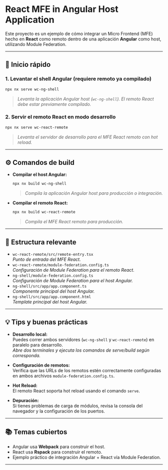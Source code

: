 # React MFE in Angular Host Application

Este proyecto es un ejemplo de cómo integrar un Micro Frontend (MFE) hecho en **React** como remoto dentro de una aplicación **Angular** como host, utilizando Module Federation.

---

## 🏁 Inicio rápido

### 1. Levantar el shell Angular (requiere remoto ya compilado)

```bash
npx nx serve wc-ng-shell
```
> _Levanta la aplicación Angular host (`wc-ng-shell`). El remoto React debe estar previamente compilado._

### 2. Servir el remoto React en modo desarrollo

```bash
npx nx serve wc-react-remote
```
> _Levanta el servidor de desarrollo para el MFE React remoto con hot reload._

---

## ⚙️ Comandos de build

- **Compilar el host Angular:**
  ```bash
  npx nx build wc-ng-shell
  ```
  > _Compila la aplicación Angular host para producción o integración._

- **Compilar el remoto React:**
  ```bash
  npx nx build wc-react-remote
  ```
  > _Compila el MFE React remoto para producción._

---

## 📂 Estructura relevante

- `wc-react-remote/src/remote-entry.tsx`  
  _Punto de entrada del MFE React._
- `wc-react-remote/module-federation.config.ts`  
  _Configuración de Module Federation para el remoto React._
- `ng-shell/module-federation.config.ts`  
  _Configuración de Module Federation para el host Angular._
- `ng-shell/src/app/app.component.ts`  
  _Componente principal del host Angular._
- `ng-shell/src/app/app.component.html`  
  _Template principal del host Angular._

---

## 💡 Tips y buenas prácticas

- **Desarrollo local:**  
  Puedes correr ambos servidores (`wc-ng-shell` y `wc-react-remote`) en paralelo para desarrollo.  
  _Abre dos terminales y ejecuta los comandos de serve/build según corresponda._

- **Configuración de remotos:**  
  Verifica que las URLs de los remotos estén correctamente configuradas en ambos archivos `module-federation.config.ts`.

- **Hot Reload:**  
  El remoto React soporta hot reload usando el comando `serve`.

- **Depuración:**  
  Si tienes problemas de carga de módulos, revisa la consola del navegador y la configuración de los puertos.

---

## 📚 Temas cubiertos

- Angular usa **Webpack** para construir el host.
- React usa **Rspack** para construir el remoto.
- Ejemplo práctico de integración Angular + React vía Module Federation.

---


